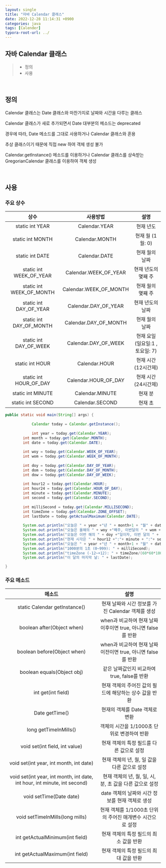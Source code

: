 ```yaml
---
layout: single
title: "자바 Calendar 클래스"
date: 2022-12-28 11:14:31 +0900
categories: java
tags: [Calender]
typora-root-url: ../
---
```


## 자바 Calendar 클래스
> - 정의
> - 사용

<br>

## 정의

Calendar 클래스는 Date 클래스와 마찬가지로 날짜와 시간을 다루는 클래스

Calendar 클래스가 새로 추가되면서 Date 대부분의 메소드는 deprecated

경우에 따라, Date 메소드를 그대로 사용하거나 Calendar 클래스와 혼용

추상 클래스이기 때문에 직접 new 하여 객체 생성 불가

Calendar.getInstance() 메소드를 이용하거나 Calendar 클래스를 상속받는 GregorianCalendar 클래스를 이용하여 객체 생성

<br>

## 사용

### 주요 상수

|           상수           |        사용방법        |              설명              |
| :----------------------: | :--------------------: | :----------------------------: |
|     static int YEAR      |     Calendar.YEAR      |           현재 년도            |
|     static int MONTH     |     Calendar.MONTH     |        현재 월 (1월: 0)        |
|     static int DATE      |     Calendar.DATE      |         현재 월의 날짜         |
| static int WEEK_OF_YEAR  | Calendar.WEEK_OF_YEAR  |      현재 년도의 몇째 주       |
| static int WEEK_OF_MONTH | Calendar.WEEK_OF_MONTH |       현재 월의 몇째 주        |
|  static int DAY_OF_YEAR  |  Calendar.DAY_OF_YEAR  |        현재 년도의 날짜        |
| static int DAY_OF_MONTH  | Calendar.DAY_OF_MONTH  |         현재 월의 날짜         |
|  static int DAY_OF_WEEK  |  Calendar.DAY_OF_WEEK  | 현재 요일(일요일:1 ,토요일: 7) |
|     static int HOUR      |     Calendar.HOUR      |      현재 시간 (12시간제)      |
|  static int HOUR_OF_DAY  |  Calendar.HOUR_OF_DAY  |      현재 시간 (24시간제)      |
|    static int MINUTE     |    Calendar.MINUTE     |            현재 분             |
|    static int SECOND     |    Calendar.SECOND     |            현재 초             |

```java
public static void main(String[] args) {
  			
  			Calendar today = Calendar.getInstance();
        
  			int year = today.get(Calendar.YEAR);
        int month = today.get(Calendar.MONTH);
        int date = today.get(Calendar.DATE);
        
        int woy = today.get(Calendar.WEEK_OF_YEAR);
        int wom = today.get(Calendar.WEEK_OF_MONTH);
        
        int doy = today.get(Calendar.DAY_OF_YEAR);
        int dom = today.get(Calendar.DAY_OF_MONTH);
        int dow = today.get(Calendar.DAY_OF_WEEK);
        
        int hour12 = today.get(Calendar.HOUR);
        int hour24 = today.get(Calendar.HOUR_OF_DAY);
        int minute = today.get(Calendar.MINUTE);
        int second = today.get(Calendar.SECOND);
        
        int milliSecond = today.get(Calendar.MILLISECOND);
        int timeZone = today.get(Calendar.ZONE_OFFSET);
        int lastDate = today.getActualMaximum(Calendar.DATE);
        
        System.out.println("오늘은 " + year +"년 " + month+1 + "월" + date +"일");
        System.out.println("오늘은 올해의 " + woy +"째주, 이번달의 " + wom + "째주. " + date +"일");
        System.out.println("오늘은 이번 해의 " + doy +"일이자, 이번 달의 " + dom + "일. 요일은 " + dow +"일 (1:일요일)");
        System.out.println("현재 시각은 " + hour12 +":"+ minute + ":"+ second +", 24시간으로 표현하면 " + hour24+":"+ minute + ":"+ second);
        System.out.println("오늘은 " + year +"년 " + month+1 + "월" + date +"일");
        System.out.println("1000분의 1초 (0~999): " + milliSecond);
        System.out.println("timeZone (-12~+12): " + timeZone/(60*60*1000)); // 1000분의 1초를 시간으로 표시하기 위해 60*60*1000
        System.out.println("이 달의 마지막 날: " + lastDate);

}
```



### 주요 메소드

|                            메소드                            |                             설명                             |
| :----------------------------------------------------------: | :----------------------------------------------------------: |
|                static Calendar getInstance()                 |      현재 날짜와 시간 정보를 가진 Calendar 객체를 생성       |
|                  boolean after(Object when)                  | when과 비교하여 현재 날짜 이후이면 true, 아니면 false를 반환 |
|                 boolean before(Object when)                  | when과 비교하여 현재 날짜 이전이면 true, 아니면 false를 반환 |
|                  boolean equals(Object obj)                  |         같은 날짜값인지 비교하여 true, false를 반환          |
|                      int get(int field)                      |    현재 객체의 주어진 값의 필드에 해당하는 상수 값을 반환    |
|                        Date getTime()                        |                현재의 객체를 Date 객체로 변환                |
|                    long getTimeInMills()                     |         객체의 시간을 1/1000초 단위로 변경하여 반환          |
|                void set(int field, int value)                |           현재 객체의 특정 필드를 다른 값으로 설정           |
|           void set(int year, int month, int date)            |         현재 객체의 년, 월, 일 값을 다른 값으로 설정         |
| void set(int year, int month, int date, int hour, int minute, int second) |   현재 객체의 년, 월, 일, 시, 분, 초 값을 다른 값으로 설정   |
|                   void setTime(Date date)                    |       date 객체의 날짜와 시간 정보를 현재 객체로 생성        |
|               void setTimeInMills(long mills)                |  현재 객체를 1/1000초 단위의 주어진 매개변수 시간으로 설정   |
|               int getActualMinimum(int field)                |            현재 객체의 특정 필드의 최소 값을 반환            |
|               int getActualMaximum(int field)                |            현재 객체의 특정 필드의 최대 값을 반환            |





<br>
